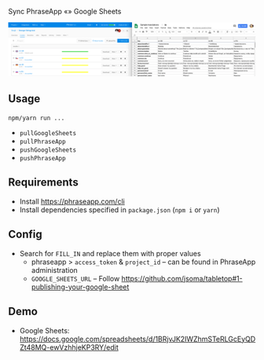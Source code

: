 Sync PhraseApp «» Google Sheets

<img src="./DEMO.png" />

## Usage

`npm/yarn run ...`

* `pullGoogleSheets`
* `pullPhraseApp`
* `pushGoogleSheets`
* `pushPhraseApp`

## Requirements

* Install <https://phraseapp.com/cli>
* Install dependencies specified in `package.json` (`npm i` or `yarn`)

## Config

* Search for `FILL_IN` and replace them with proper values
    * phraseapp > `access_token` & `project_id` – can be found in PhraseApp administration
    * `GOOGLE_SHEETS_URL` – Follow https://github.com/jsoma/tabletop#1-publishing-your-google-sheet

## Demo

* Google Sheets: https://docs.google.com/spreadsheets/d/1BRjvJK2IWZhmSTeRLGcEyQDZt48MQ-ewVzhhjeKP3RY/edit





